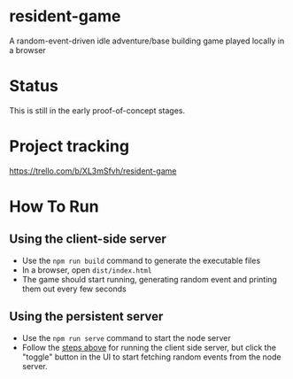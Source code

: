 # resident-game
A random-event-driven idle adventure/base building game played locally in a browser

# Status
This is still in the early proof-of-concept stages.

# Project tracking
https://trello.com/b/XL3mSfvh/resident-game

# How To Run

## Using the client-side server

- Use the `npm run build` command to generate the executable files
- In a browser, open `dist/index.html`
- The game should start running, generating random event and printing 
  them out every few seconds
  
## Using the persistent server

- Use the `npm run serve` command to start the node server
- Follow the [steps above](#using-the-client-side-server) for running the 
  client side server, but click the "toggle" button in the UI to start fetching 
  random events from the node server.

